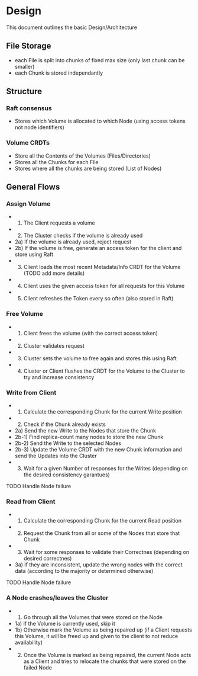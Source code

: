 # Design
This document outlines the basic Design/Architecture

## File Storage
* each File is split into chunks of fixed max size (only last chunk can be smaller)
* each Chunk is stored independantly

## Structure
### Raft consensus
* Stores which Volume is allocated to which Node (using access tokens not node identifiers)

### Volume CRDTs
* Store all the Contents of the Volumes (Files/Directories)
* Stores all the Chunks for each File
* Stores where all the chunks are being stored (List of Nodes)

## General Flows
### Assign Volume
* 1) The Client requests a volume
* 2) The Cluster checks if the volume is already used
* 2a) If the volume is already used, reject request
* 2b) If the volume is free, generate an access token for the client and store using Raft
* 3) Client loads the most recent Metadata/Info CRDT for the Volume (TODO add more details)
* 4) Client uses the given access token for all requests for this Volume
* 5) Client refreshes the Token every so often (also stored in Raft)

### Free Volume
* 1) Client frees the volume (with the correct access token)
* 2) Cluster validates request
* 3) Cluster sets the volume to free again and stores this using Raft
* 4) Cluster or Client flushes the CRDT for the Volume to the Cluster to try and increase consistency

### Write from Client
* 1) Calculate the corresponding Chunk for the current Write position
* 2) Check if the Chunk already exists
* 2a) Send the new Write to the Nodes that store the Chunk
* 2b-1) Find replica-count many nodes to store the new Chunk
* 2b-2) Send the Write to the selected Nodes
* 2b-3) Update the Volume CRDT with the new Chunk information and send the Updates into the Cluster
* 3) Wait for a given Number of responses for the Writes (depending on the desired consistency garantues)

TODO Handle Node failure

### Read from Client
* 1) Calculate the corresponding Chunk for the current Read position
* 2) Request the Chunk from all or some of the Nodes that store that Chunk
* 3) Wait for some responses to validate their Correctnes (depending on desired correctnes)
* 3a) If they are inconsistent, update the wrong nodes with the correct data (according to the majority or determined otherwise)

TODO Handle Node failure

### A Node crashes/leaves the Cluster
* 1) Go through all the Volumes that were stored on the Node
* 1a) If the Volume is currently used, skip it
* 1b) Otherwise mark the Volume as being repaired up (if a Client requests this Volume, it will be freed up and given to the client to not reduce availability)
* 2) Once the Volume is marked as being repaired, the current Node acts as a Client and tries to relocate the chunks that were stored on the failed Node